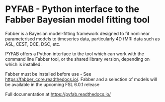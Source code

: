 PYFAB - Python interface to the Fabber Bayesian model fitting tool
==================================================================

Fabber is a Bayesian model-fitting framework designed to fit nonlinear
parameterised models to timeseries data, particularly 4D fMRI data
such as ASL, CEST, DCE, DSC, etc.

PYFAB offers a Python interface to the tool which can work with
the command line Fabber tool, or the shared library version, 
depending on which is installed.

Fabber must be installed before use - See https://fabber_core.readthedocs.io/.
Fabber and a selection of models will be available in the upcoming
FSL 6.0.1 release

Full documentation at https://pyfab.readthedocs.io/

